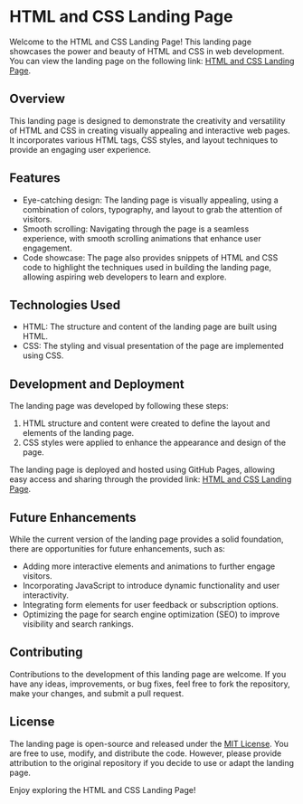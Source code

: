 # HTML and CSS Landing Page

Welcome to the HTML and CSS Landing Page! This landing page showcases the power and beauty of HTML and CSS in web development. You can view the landing page on the following link: [HTML and CSS Landing Page](https://nduvhoedward-odinprojects.github.io/HTML_CSS_Landing_Page/).

## Overview

This landing page is designed to demonstrate the creativity and versatility of HTML and CSS in creating visually appealing and interactive web pages. It incorporates various HTML tags, CSS styles, and layout techniques to provide an engaging user experience.

## Features

- Eye-catching design: The landing page is visually appealing, using a combination of colors, typography, and layout to grab the attention of visitors.
- Smooth scrolling: Navigating through the page is a seamless experience, with smooth scrolling animations that enhance user engagement.
- Code showcase: The page also provides snippets of HTML and CSS code to highlight the techniques used in building the landing page, allowing aspiring web developers to learn and explore.

## Technologies Used

- HTML: The structure and content of the landing page are built using HTML.
- CSS: The styling and visual presentation of the page are implemented using CSS.

## Development and Deployment

The landing page was developed by following these steps:

1. HTML structure and content were created to define the layout and elements of the landing page.
2. CSS styles were applied to enhance the appearance and design of the page.

The landing page is deployed and hosted using GitHub Pages, allowing easy access and sharing through the provided link: [HTML and CSS Landing Page](https://nduvhoedward-odinprojects.github.io/HTML_CSS_Landing_Page/).

## Future Enhancements

While the current version of the landing page provides a solid foundation, there are opportunities for future enhancements, such as:

- Adding more interactive elements and animations to further engage visitors.
- Incorporating JavaScript to introduce dynamic functionality and user interactivity.
- Integrating form elements for user feedback or subscription options.
- Optimizing the page for search engine optimization (SEO) to improve visibility and search rankings.

## Contributing

Contributions to the development of this landing page are welcome. If you have any ideas, improvements, or bug fixes, feel free to fork the repository, make your changes, and submit a pull request.

## License

The landing page is open-source and released under the [MIT License](LICENSE). You are free to use, modify, and distribute the code. However, please provide attribution to the original repository if you decide to use or adapt the landing page.

Enjoy exploring the HTML and CSS Landing Page!

